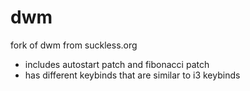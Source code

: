 # dwm
fork of dwm from suckless.org
* includes autostart patch and fibonacci patch
* has different keybinds that are similar to i3 keybinds
